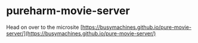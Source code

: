 # pureharm-movie-server

Head on over to the microsite [https://busymachines.github.io/pure-movie-server/](https://busymachines.github.io/pure-movie-server/)